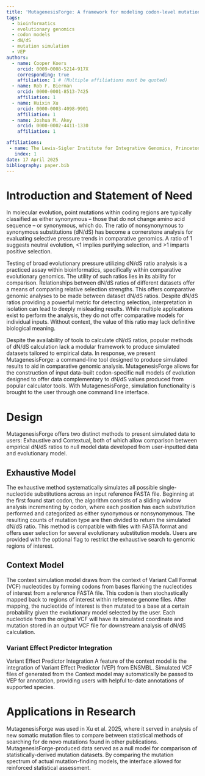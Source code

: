 ```yaml
---
title: 'MutagenesisForge: A framework for modeling codon-level mutational biases and dN/dS selection'
tags:
  - bioinformatics
  - evolutionary genomics
  - codon models
  - dN/dS
  - mutation simulation
  - VEP
authors:
  - name: Cooper Koers
    orcid: 0009-0008-5214-917X
    corresponding: true
    affiliation: 1 # (Multiple affiliations must be quoted)
  - name: Rob F. Bierman
    orcid: 0000-0001-8513-7425
    affiliation: 1
  - name: Huixin Xu
    orcid: 0000-0003-4098-9901
    affiliation: 1
  - name: Joshua M. Akey
    orcid: 0000-0002-4411-1330
    affiliation: 1

affiliations:
 - name: The Lewis-Sigler Institute for Integrative Genomics, Princeton University, Princeton, NJ 08540, USA.
   index: 1
date: 17 April 2025
bibliography: paper.bib
---
```

# Introduction and Statement of Need
In molecular evolution, point mutations within coding regions are typically classified as either synonymous – those that do not change amino acid sequence – or synonymous, which do. The ratio of nonsynonymous to synonymous substitutions (dN/dS) has become a cornerstone analysis for evaluating selective pressure trends in comparative genomics. A ratio of 1 suggests neutral evolution, <1 implies purifying selection, and >1 imparts positive selection. 

Testing of broad evolutionary pressure utilizing dN/dS ratio analysis
is a practiced assay within bioinformatics, specifically within comparative evolutionary genomics. The utility of such ratios lies in its ability for comparison. Relationships between dN/dS ratios of different datasets offer a means of comparing relative selection strengths. This offers comparative genomic analyses to be made between dataset dN/dS ratios. Despite dN/dS ratios providing a powerful metric for detecting selection, interpretation in isolation can lead to deeply misleading results. While multiple applications exist to perform the analysis, they do not offer comparative models for individual inputs. Without context, the value of this ratio may lack definitive biological meaning.

Despite the availability of tools to calculate dN/dS ratios, popular methods of dN/dS calculation lack a modular framework to produce simulated datasets tailored to empirical data. In response, we present MutagenesisForge: a command-line tool designed to produce simulated results to aid in comparative genomic analysis. MutagenesisForge allows for the construction of input data-built codon-specific null models of evolution designed to offer data complementary to dN/dS values produced from popular calculator tools. With MutagenesisForge, simulation functionality is brought to the user through one command line interface.

# Design
MutagenesisForge offers two distinct methods to present simulated data to users: Exhaustive and Contextual, both of which allow comparison between empirical dN/dS ratios to null model data developed from user-inputted data and evolutionary model.

## Exhaustive Model
The exhaustive method systematically simulates all possible single-nucleotide substitutions across an input reference FASTA file. Beginning at the first found start codon, the algorithm consists of a sliding window analysis incrementing by codon, where each position has each substitution performed and categorized as either synonymous or nonsynonymous. The resulting counts of mutation type are then divided to return the simulated dN/dS ratio. This method is compatible with files with FASTA format and offers user selection for several evolutionary substitution models. Users are provided with the optional flag to restrict the exhaustive search to genomic regions of interest.

## Context Model
The context simulation model draws from the context of Variant Call Format (VCF) nucleotides by forming codons from bases flanking the nucleotides of interest from a reference FASTA file. This codon is then stochastically mapped back to regions of interest within reference genome files. After mapping, the nucleotide of interest is then mutated to a base at a certain probability given the evolutionary model selected by the user. Each nucleotide from the original VCF will have its simulated coordinate and mutation stored in an output VCF file for downstream analysis of dN/dS calculation.

### Variant Effect Predictor Integration
Variant Effect Predictor Integration 
A feature of the context model is the integration of Variant Effect Predictor (VEP) from ENSMBL. Simulated VCF files of  generated from the Context model may automatically be passed to VEP for annotation, providing users with helpful to-date annotations of supported species.

# Applications in Research
MutagenesisForge was used in Xu et al. 2025, where it served in analysis of new somatic mutation files to compare between statistical methods of searching for de novo mutations found in other publications. MutagenesisForge-produced data served as a null model for comparison of statistically-derived mutation datasets. By comparing the mutation spectrum of actual mutation-finding models, the interface allowed for reinforced statistical assessment.